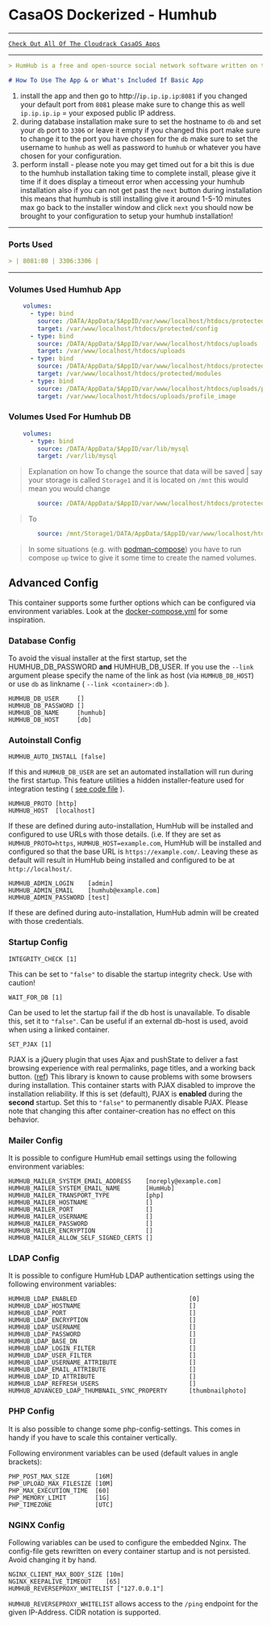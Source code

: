 # CasaOS Dockerized - Humhub

***

[`Check Out All Of The Cloudrack CasaOS Apps`](../)

***

```md
> HumHub is a free and open-source social network software written on top of the Yii PHP framework that provides an easy to use toolkit for creating and launching your own social network.
```

```md
# How To Use The App & or What's Included If Basic App
```

1. install the app and then go to http://`ip.ip.ip.ip`:`8081` if you changed your default port from `8081` please make sure to change this as well `ip.ip.ip.ip` = your exposed public IP address.
2. during database installation make sure to set the hostname to `db` and set your `db` port to `3306` or leave it empty if you changed this port make sure to change it to the port you have chosen for the `db` make sure to set the username to `humhub` as well as password to `humhub` or whatever you have chosen for your configuration.
3. perform install - please note you may get timed out for a bit this is due to the humhub installation taking time to complete install, please give it time if it does display a timeout error when accessing your humhub installation also if you can not get past the `next` button during installation this means that humhub is still installing give it around 1-5-10 minutes max go back to the installer window and click `next` you should now be brought to your configuration to setup your humhub installation!

***

### Ports Used

```md
> | 8081:80 | 3306:3306 | 
```

***

### Volumes Used Humhub App

```yaml
    volumes:
      - type: bind
        source: /DATA/AppData/$AppID/var/www/localhost/htdocs/protected/config
        target: /var/www/localhost/htdocs/protected/config
      - type: bind
        source: /DATA/AppData/$AppID/var/www/localhost/htdocs/uploads
        target: /var/www/localhost/htdocs/uploads
      - type: bind
        source: /DATA/AppData/$AppID/var/www/localhost/htdocs/protected/modules
        target: /var/www/localhost/htdocs/protected/modules
      - type: bind
        source: /DATA/AppData/$AppID/var/www/localhost/htdocs/uploads/profile_image
        target: /var/www/localhost/htdocs/uploads/profile_image
```

### Volumes Used For Humhub DB

```yaml
    volumes:
      - type: bind
        source: /DATA/AppData/$AppID/var/lib/mysql
        target: /var/lib/mysql
```

> Explanation on how To change the source that data will be saved | say your storage is called `Storage1` and it is located on `/mnt` this would mean you would change

```yaml
        source: /DATA/AppData/$AppID/var/www/localhost/htdocs/protected/config
```

> To

```yaml
        source: /mnt/Storage1/DATA/AppData/$AppID/var/www/localhost/htdocs/protected/config
```

> In some situations (e.g. with [podman-compose](https://github.com/containers/podman-compose)) you have to run compose `up` twice to give it some time to create the named volumes.

## Advanced Config

This container supports some further options which can be configured via environment variables. Look at the [docker-compose.yml](https://github.com/mriedmann/humhub-docker/blob/master/docker-compose.yml) for some inspiration.

### Database Config

To avoid the visual installer at the first startup, set the HUMHUB\_DB\_PASSWORD **and** HUMHUB\_DB\_USER. If you use the `--link` argument please specify the name of the link as host (via `HUMHUB_DB_HOST`) or use `db` as linkname ( `--link <container>:db` ).

```plaintext
HUMHUB_DB_USER     []
HUMHUB_DB_PASSWORD []
HUMHUB_DB_NAME     [humhub]
HUMHUB_DB_HOST     [db]
```

### Autoinstall Config

```plaintext
HUMHUB_AUTO_INSTALL [false]
```

If this and `HUMHUB_DB_USER` are set an automated installation will run during the first startup. This feature utilities a hidden installer-feature used for integration testing ( [see code file](https://github.com/humhub/humhub/blob/master/protected/humhub/modules/installer/commands/InstallController.php) ).

```plaintext
HUMHUB_PROTO [http]
HUMHUB_HOST  [localhost]
```

If these are defined during auto-installation, HumHub will be installed and configured to use URLs with those details. (i.e. If they are set as `HUMHUB_PROTO=https`, `HUMHUB_HOST=example.com`, HumHub will be installed and configured so that the base URL is `https://example.com/`. Leaving these as default will result in HumHub being installed and configured to be at `http://localhost/`.

```plaintext
HUMHUB_ADMIN_LOGIN    [admin]
HUMHUB_ADMIN_EMAIL    [humhub@example.com]
HUMHUB_ADMIN_PASSWORD [test]
```

If these are defined during auto-installation, HumHub admin will be created with those credentials.

### Startup Config

```plaintext
INTEGRITY_CHECK [1]
```

This can be set to `"false"` to disable the startup integrity check. Use with caution!

```plaintext
WAIT_FOR_DB [1]
```

Can be used to let the startup fail if the db host is unavailable. To disable this, set it to `"false"`. Can be useful if an external db-host is used, avoid when using a linked container.

```plaintext
SET_PJAX [1]
```

PJAX is a jQuery plugin that uses Ajax and pushState to deliver a fast browsing experience with real permalinks, page titles, and a working back button. ([ref](https://github.com/yiisoft/jquery-pjax)) This library is known to cause problems with some browsers during installation. This container starts with PJAX disabled to improve the installation reliability. If this is set (default), PJAX is **enabled** during the **second** startup. Set this to `"false"` to permanently disable PJAX. Please note that changing this after container-creation has no effect on this behavior.

### Mailer Config

It is possible to configure HumHub email settings using the following environment variables:

```plaintext
HUMHUB_MAILER_SYSTEM_EMAIL_ADDRESS    [noreply@example.com]
HUMHUB_MAILER_SYSTEM_EMAIL_NAME       [HumHub]
HUMHUB_MAILER_TRANSPORT_TYPE          [php]
HUMHUB_MAILER_HOSTNAME                []
HUMHUB_MAILER_PORT                    []
HUMHUB_MAILER_USERNAME                []
HUMHUB_MAILER_PASSWORD                []
HUMHUB_MAILER_ENCRYPTION              []
HUMHUB_MAILER_ALLOW_SELF_SIGNED_CERTS []
```

### LDAP Config

It is possible to configure HumHub LDAP authentication settings using the following environment variables:

```plaintext
HUMHUB_LDAP_ENABLED                               [0]
HUMHUB_LDAP_HOSTNAME                              []
HUMHUB_LDAP_PORT                                  []
HUMHUB_LDAP_ENCRYPTION                            []
HUMHUB_LDAP_USERNAME                              []
HUMHUB_LDAP_PASSWORD                              []
HUMHUB_LDAP_BASE_DN                               []
HUMHUB_LDAP_LOGIN_FILTER                          []
HUMHUB_LDAP_USER_FILTER                           []
HUMHUB_LDAP_USERNAME_ATTRIBUTE                    []
HUMHUB_LDAP_EMAIL_ATTRIBUTE                       []
HUMHUB_LDAP_ID_ATTRIBUTE                          []
HUMHUB_LDAP_REFRESH_USERS                         []
HUMHUB_ADVANCED_LDAP_THUMBNAIL_SYNC_PROPERTY      [thumbnailphoto]
```

### PHP Config

It is also possible to change some php-config-settings. This comes in handy if you have to scale this container vertically.

Following environment variables can be used (default values in angle brackets):

```plaintext
PHP_POST_MAX_SIZE       [16M]
PHP_UPLOAD_MAX_FILESIZE [10M]
PHP_MAX_EXECUTION_TIME  [60]
PHP_MEMORY_LIMIT        [1G]
PHP_TIMEZONE            [UTC]
```

### NGINX Config

Following variables can be used to configure the embedded Nginx. The config-file gets rewritten on every container startup and is not persisted. Avoid changing it by hand.

```plaintext
NGINX_CLIENT_MAX_BODY_SIZE [10m]
NGINX_KEEPALIVE_TIMEOUT    [65]
HUMHUB_REVERSEPROXY_WHITELIST ["127.0.0.1"]
```

`HUMHUB_REVERSEPROXY_WHITELIST` allows access to the `/ping` endpoint for the given IP-Address. CIDR notation is supported.
